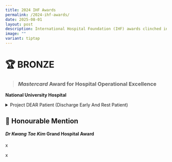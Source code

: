 ```yaml
---
title: 2024 IHF Awards
permalink: /2024-ihf-awards/
date: 2025-08-01
layout: post
description: International Hospital Foundation (IHF) awards clinched in 2024.
image: ""
variant: tiptap
---
```

<h1><strong>🏆 BRONZE</strong></h1>
<blockquote>
<h3><em>Mastercard</em> Award for Hospital Operational Excellence</h3>
</blockquote>
<p><strong>National University Hospital</strong>
</p>
<div data-type="detailGroup" class="isomer-accordion-group isomer-accordion isomer-accordion-white">
<details class="isomer-details">
<summary>Project DEAR Patient (Discharge Early And Rest Patient)</summary>
<div data-type="detailsContent" class="isomer-details-content">
<p>A 2021 NUH patient survey identified key areas for improvement in the
discharge medication process, specifically focusing on wait times, updates,
and collection procedures. In response, NUH assembled an inter-disciplinary
team to reimagine and enhance the patient experience.</p>
<p>The team implemented several innovative solutions, including a multi-lingual
educational video explaining the discharge process and pharmacy visits.
They also introduced tele-counselling services for discharge medications,
allowing patients to receive consultation before arriving at the pharmacy.
Additionally, a new Pick-&amp;-Go service was launched, enabling eligible
patients to collect their medications without waiting for in-person counselling.</p>
<p>These initiatives yielded remarkable results by end-2022, with significant
improvements across all measured metrics:</p>
<p>· Discharge medication wait time satisfaction increased by six percentage
points to 94%</p>
<p>· Medication wait time update satisfaction improved from 81% to 89%</p>
<p>· Discharge medication collection process satisfaction showed the most
substantial improvement, rising from 88% to 97%</p>
<p>This comprehensive approach to service enhancement demonstrates NUH's
commitment to patient-centric care and continuous process improvement.</p>
</div>
</details>
</div>
<p></p>
<h2><strong>🏅 Honourable Mention</strong></h2>
<h4><em>Dr Kwang Tae Kim</em> Grand Hospital Award</h4>
<p>x</p>
<p>x</p>